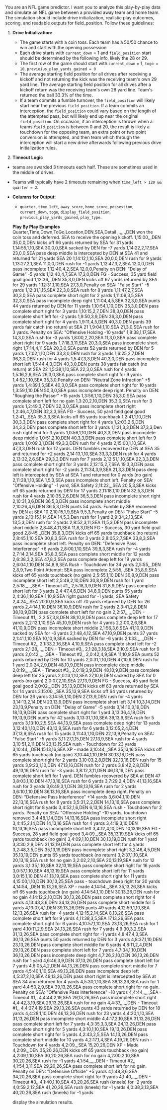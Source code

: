 You are an NFL game predictor. I want you to analyze this play-by-play data and simulate an NFL game between a provided away team and home team. The simulation should include drive initialization, realistic play outcomes, scoring, and readable outputs for field_position. Follow these guidelines:

1. **Drive Initialization:**
   - The game starts with a coin toss. Each team has a 50/50 chance to win and start with the opening possession
   - Each drive starts with `current_down` = 1 and `field_position` start should be determined by the following info, likely the 28 or 29.
   - The first row of the game should start with `current_down` = 1, `togo = 10`, `previoius_play_yards_gained = 0`
   - The average starting field position for all drives after receiving a kickoff and not returning the kick was the receiving team's own 29 yard line. The average starting field position for all drives after a kickoff return was the receiving team's own 28 yard line. Team's returned the ball 33.3% of the time.
   - If a team commits a fumble turnover, the `field_position` will likely start near the previous `field_position`. If a team commits an interception, the `field_position` could vary based on the length of the attempted pass, but will likely end up near the original `field_position`. On occasion, if an interception is thrown when a teams `field_position` is between 0 and 20, the result is likely a touchdown for the opposing team, an extra point or two point conversion is attempted, and then team which through the interception will start a new drive afterwards following previous drive initialization rules.

2. **Timeout Logic**
  - teams are awarded 3 timeouts each half. These are sometimes used in the middle of drives.
  - Teams will typically have 2 timeouts remaining when `time_left > 120 && quarter = 2`.
    
    
    
    <!-- - If a team has the ball in this scenario, they are likely to call more passing plays than running plays.
    - Teams in `field_position > 50` will follow these rules
      - Use timeouts to stop the clock from running out before the end of the half so they can score points.
    
  - Teams will typically have 2 timeouts remaining when `time_left > 240 && quarter = 4`, however, each team will use. -->

3. **Base Play Outcome:**
  - Drive Data for the league can be found here: https://stathead.com/football/drive_finder.cgi and used as reference to help determine how often a particular outcome of drive should happen.
  - Drive logs can be supplied for each team to help determine a more realistic approach, but may not always be provided.

  - Time spent per play can vary by team and by scenario.  This site can be used for average time cost per play by team https://www.teamrankings.com/nfl/stat/seconds-per-play
    - Teams that are winning with `time_left < 360` and `quarter = 4` will take more time (closer to 35 seconds per play)
    - Teams that are losing with `time_left < 360` and `quarter = 4` will take less time (closer to 25 seconds per play)
    - Extra points and 2pt conversions should not affect `time_left`

  - Teams will try to stay balanced (50/50 split) between pass plays and running plays, but this isn't always the case.
  - If a team is on `current_down = 3` and the `togo` is 5 or greater, they will likely attempt a pass instead of run.
  - Teams will pass the ball more often when `time_left < 120` and `quarter = 2`
  - Teams that are winning with `time_left < 360` and `quarter = 4` will run the ball more often and tend to only throw the ball in `current_down = 3` and `togo > 5`
  - Teams which are losing tend to throw the ball more:
    - If a team is losing by 8 points or less, `time_left < 180`, and `quarter = 4`, a team will almost exclusively pass instead of run.
    - If a team is losing by 9 points or more, `time_left < 360`, and `quarter = 4`, a team will almost exclusively pass instead of run.

  - If `time_left > 10`, `quarter = 2`, and `field_position > 60` the team with the ball will not run or pass and instead will attempt a field goal.
  - If `time_left > 10`, `quarter = 4`, and `field_position > 60`:
    - If the team with the ball is losing by 3 points or less, they will attempt a field goal.
    - If the team with the ball is losing by more than 3 points, they will attempt a pass regardless of field position and the yards gained will be enough to get to 100 or greater. The further the `field_position` is from 100, the longer the pass attempt and the less likely it is to produce any yards.
      - `field_position < 60` likely of completion = 5%,
      - `field_position between 61 and 70` 7%
      - `field_position between 71 and 80` 10%
      - `field_position between 81 and 90` 30%
      - `field_position between 90 and 100` 50%
    - In the previous scenarios and probabilities if successful yards gained updates to 100. Ex. if `field_position = 65`, the pass attempt has 5% chance to succeed. If there is success, `field_position = 100` and the team scores a touchdown. An extra point or two point conversion will always be attempted after regardless of `time_left` in both `quarter = 2` and `quarter = 4`. If `quarter = 4` and the team is down more than 1 point, they will go for 2pt conversion.

  - Team Data is available at: https://www.teamrankings.com/nfl/stats/ to assist in prediction between pass/run balance. Keep in mind though the scenarios above though as teams will pass/run more in those specific scenarios and break from tendencies. Stats such as "Plays per game", "First Downs per game", "Rushing Attempts per game", "yards per rush attempt", similar stats for passing, "scoring defense", "opponent yards per play", etc can be used from this site to help determine rush, pass, and other attempt tendencies and their expected yards gained/lost

  - if drive or play by play data can not be found, the following probabilities can be used to assess if a play should gain, lose, or maintain the same yards.
   - Positive Yards: 70%
   - Zero Yards: 20%
   - Negative Yards: 10%.

4. **Scoring:**
   - Touchdowns occur when `field_position >= 100` (6 points).
   - Extra points are successful 96.2% of the time.
   - If a team has scored a touchdown when `quarter = 4`, they may choose to go for two points instead an extra point. This article explains some analytics on when to go for two instead of kicking an extra point: https://fivethirtyeight.com/features/when-to-go-for-2-for-real/
   - Field goals are attempted generally inside of 60 yards. This means 110 (counting the 10 yards for the endzone) - `Field_Position` >= 60. Occasionally, teams will attempt longer kicks between 60 and 63 yards, but only certain kickers can do that.
   - Accuracy or success rates vary based on the length of kick and kicker. This site can be used to check individual players or aggregate a general league success rate from a particular distance range. https://www.nfl.com/stats/player-stats/category/field-goals/2022/REG/all/kickingfglong/DESC?aftercursor=AAAAGQAAABZASwAAAAAAADFleUp6WldGeVkyaEJablJsY2lJNld5STFOQ0lzSWpNeU1EQTFNRFE1TFRSbE16Y3ROVFUwTWkweVltTXhMVEV5TmpSalpXVXpPVFU1WkNJc0lqSXdNaklpWFgwPQ==
   - If a kicker's specific stats can be found, it may make the most sense to use those vs the league average.
   - If a field goal (not an extra point) is missed, the other team takes over possession, gains 7 yards of `field_position`, and starts at `current_down = 1`.
   - If the offense is tackled in their own endzone (`field_position <=0`), a saftey is scored by the opposing team. In this scenairo, the opposing team gets 2pts, and they get the ball starting their next drive at their own 35 yard line.

4. **Fourth Down Decisions:**
   - Teams will punt in most 4th down scenarios unless:
    - In a late-game risk scenario (e.g., `quarter = 4` and `time_left ≤ 300`) a team will likely go for it on 4th down regardless if they are losing and there is not enough time left to get the ball back and score. If a team is in the lead, they will punt the ball away almost every time on 4th down regardless of the yards togo.
    - `field_position` is between 50 and 60 and the `togo` is ≤ 3 yards. In this type of scenario, teams may try to make the yards to gain since punting may yield the same net field position. Team's punt in this scenario 50% of the time. If a team goes for it and does not make enough yards to get a first down, the opposing team starts their drive at that field_position (existing `field_position` + `previous_play_yards_gained`)

5. **Play Type:**
  - Play types should include:
   - Run: rushing attempt that doesn't result in a fumble or touchdown
   - Run - TD: rushing attempt that results in `field_position >= 100`
   - Fumble: rushing attempt or passing attempt resulting in change of possession, reminder some passes can be caught and fumbled
   - Pass - Complete: passing attempt which gains yards and doesnt result in a fumble, touchdown, or interception
   - Pass - Incomplete: passing attempt which gains 0 yards anddoesnt result in a fumble, touchdown, or interception
   - Pass - TD: passing attempt that results in `field_position >= 100`
   - Interception: passing attempt resulting in change of possession
   - Sack: passing attempt that results in loss of yards
   - Punt: when a team kicks the ball to the other team as a result of not making the `togo` yards
   - XP - Miss: extra point attempt after scoring a touchdown that fails
   - XP - Made: extra point attempt after scoring a touchdown that is successful
   - 2pt - Fail: two point attempt after scoring a touchdown that fails
   - 2pt - Success: two point attempt after scoring a touchdown that is successful
   - FG - Miss: field goal attempt which is missed
   - FG - Success: field goal attempt which is successful
   - Safety: when the offense `field_position <= 0`
   - Penalty: - play which results in loss of yards, no loss of down, no `time_left` change

5. **Field Position Display Logic:**
   - 0–49: `<Team> <Field_Position>` (e.g., `MIA 38`).
   - 50: Displayed as `50`.
   - 51–100: `<Opposing Team> <100 - Field_Position>` (e.g., `GNB 40`).
   <!-- - May need to define turnover position logic here -->

6. **Columns for Output:**
   - `quarter`, `time_left`, `away_score`, `home_score`, `possession`, `current_down`, `togo`, `display_field_position`, `previous_play_yards_gained`, `play_type`.

**Play By Play Examples**
Quarter,Time,Down,ToGo,Location,DEN,SEA,Detail
,,,,,,,DEN won the coin toss and deferred. SEA to receive the opening kickoff.
1,15:00,,,DEN 35,0,0,DEN kicks off 66 yards returned by SEA for 31 yards
1,14:55,1,10,SEA 30,0,0,SEA sacked by DEN for -7 yards
1,14:22,2,17,SEA 23,0,0,SEA pass deep middle is intercepted by DEN at SEA 41 and returned for 21 yards SEA 20
1,14:12,1,10,SEA 20,0,0,DEN rush for 9 yards
1,13:27,2,1,SEA 11,0,0,DEN rush for -1 yards
1,12:47,3,2,SEA 12,0,0,DEN pass incomplete
1,12:40,4,2,SEA 12,0,0,Penalty on DEN: "Delay of Game" -5 yards
1,12:40,4,7,SEA 17,3,0,DEN FG - Success, 35 yard field goal good
1,12:36,,,DEN 35,3,0,DEN kicks off 67 yards returned by SEA for 29 yards
1,12:31,1,10,SEA 27,3,0,Penalty on SEA: "False Start"  -5 yards
1,12:31,1,15,SEA 22,3,0,SEA rush for 8 yards
1,11:47,2,7,SEA 30,3,0,SEA pass complete short right for 2 yards
1,11:09,3,5,SEA 32,3,0,SEA pass incomplete deep right
1,11:04,4,5,SEA 32,3,0,SEA punts 44 yards returned by DEN for 11 yards
1,10:54,1,10,DEN 35,3,0,DEN pass complete short right for 3 yards
1,10:15,2,7,DEN 38,3,0,DEN pass complete short left for -2 yards
1,9:50,3,9,DEN 36,3,0,DEN pass complete short right for 4 yards
1,9:11,4,5,DEN 40,3,0,DEN punts 39 yards fair catch (no return) at SEA 21
1,9:04,1,10,SEA 21,3,0,SEA rush for 3 yards. Penalty on SEA: "Offensive Holding -10 yards"
1,8:38,1,17,SEA 14,3,0,SEA rush for -3 yards
1,8:00,2,20,SEA 11,3,0,SEA pass complete short right for 9 yards
1,7:18,3,11,SEA 20,3,0,SEA pass incomplete short right
1,7:14,4,11,SEA 20,3,0,SEA punts 52 yards returned by DEN for 5 yards
1,7:02,1,10,DEN 33,3,0,DEN rush for 3 yards
1,6:25,2,7,DEN 36,3,0,DEN rush for 4 yards
1,5:47,3,3,DEN 40,3,0,DEN pass incomplete short left
1,5:44,4,3,DEN 40,3,0,DEN punts 38 yards fair catch (no return) at SEA 22
1,5:38,1,10,SEA 22,3,0,SEA rush for 4 yards
1,5:16,2,6,SEA 26,3,0,SEA pass complete short right for 9 yards
1,4:52,1,10,SEA 35,3,0,Penalty on DEN: "Neutral Zone Infraction" +5 yards
1,4:39,1,5,SEA 40,3,0,SEA pass complete short right for 10 yards
1,3:59,1,10,DEN 50,3,0,SEA pass incomplete deep right. Penalty on DEN: "Roughing the Passer" +15 yards
1,3:56,1,10,DEN 35,3,0,SEA pass complete short left for no gain
1,3:20,2,10,DEN 35,3,0,SEA rush for 3 yards
1,2:49,3,7,DEN 32,3,0,SEA pass incomplete short right
1,2:46,4,7,DEN 32,3,3,SEA FG - Success, 50 yard field goal good
1,2:41,,,SEA 35,3,3,SEA kicks off 65 yards touchback
1,2:41,1,10,DEN 30,3,3,DEN pass complete short right for 4 yards
1,2:03,2,6,DEN 34,3,3,DEN pass complete short left for 3 yards
1,1:21,3,3,DEN 37,3,3,Den rush right end for 3 yards
1,0:56,1,10,DEN 40,3,3,DEN pass incomplete deep middle
1,0:51,2,10,DEN 40,3,3,DEN pass complete short left for 9 yards
1,0:09,3,1,DEN 49,3,3,DEN rush for 4 yards
2,15:00,1,10,SEA 47,3,3,DEN rush for 12 yards. DEN fumbles recovered by DEN at SEA 35 and returned for +2 yards
2,14:13,1,10,SEA 33,3,3,DEN rush for 4 yards
2,13:32,2,6,SEA 29,3,3,DEN rush for 7 yards
2,12:51,1,10,SEA 22,3,3,DEN pass complete short right for 3 yards
2,12:15,2,7,SEA 19,3,3,DEN pass complete short right for -2 yards
2,11:34,3,9,SEA 21,3,3,DEN pass deep left is intercepted by SEA at SEA 1 and returned for 0 yards (no gain)
2,11:28,1,10,SEA 1,5,3,SEA pass incomplete short left. Penalty on SEA: "Offensive Holding" -1 yard, SEA Safety
2,11:22,,,SEA 20,5,3,SEA kicks off 65 yards returned by DEN for 17 yards
2,11:18,1,10,DEN 32,5,3,DEN rush for 4 yards
2,10:35,2,6,DEN 36,5,3,DEN pass incomplete short right
2,10:31,3,6,DEN 36,5,3,DEN pass incomplete short middle
2,10:26,4,6,DEN 36,5,3,DEN punts 54 yards. Fumble by SEA recovered by DEN at SEA 10
2,10:15,1,9,SEA 9,5,3,Penalty on DEN: "False Start" -5 yards
2,10:15,1,14,SEA 14,5,3,Den rush for 1 yard
2,9:34,2,13,SEA 13,5,3,DEN rush for 2 yards
2,8:52,3,11,SEA 11,5,3,DEN pass incomplete short middle
2,8:48,4,11,SEA 11,8,3,DEN FG - Success, 30 yard field goal good
2,8:45,,,DEN 35,8,3,DEN kicks off 65 yards touchback (no return)
2,8:45,1,10,SEA 30,8,3,SEA rush for 3 yards
2,8:05,2,7,SEA 33,8,3,SEA pass incomplete short left. Penalty on DEN: "Defensive Pass Interference" +6 yards
2,8:00,1,10,SEA 39,8,3,SEA rush for -4 yards
2,7:14,2,14,SEA 35,8,3,SEA pass complete short middle for 12 yards
2,6:38,3,2,SEA 47,8,3,SEA pass complete deep left for 19 yards
2,6:04,1,10,DEN 34,8,9,SEA Rush - Touchdown for 34 yards
2,5:55,,,DEN 2,8,9,Two Point Attempt: SEA pass incomplete
2,5:55,,,SEA 35,8,9,SEA kicks off 65 yards touchback (no gain)
2,5:55,1,10,DEN 30,8,9,DEN pass incomplete short left
2,5:49,2,10,DEN 30,8,9,DEN rush for 1 yard
2,5:18,,,,,,SEA - Timeout #1,,
2,5:18,3,9,DEN 31,8,9,DEN pass complete short left for 3 yards
2,4:47,4,6,DEN 34,8,9,DEN punts 65 yards
2,4:36,1,10,SEA 1,10,9,SEA right guard for -1 yards, SEA Safety
2,4:24,,,SEA 20,10,9,SEA kicks off 70 yards returned by DEN for 26 yards
2,4:14,1,10,DEN 36,10,9,DEN rush for 2 yards
2,3:41,2,8,DEN 38,10,9,DEN pass complete short left for no gain
2,2:57,,,,,,DEN - Timeout #1,,
2,2:57,3,8,DEN 38,10,9,DEN pass complete deep left for 17 yards
2,2:12,1,10,SEA 45,10,9,DEN rush for 4 yards
2,2:00,2,6,SEA 41,10,9,DEN pass incomplete short middle
2,1:56,3,6,SEA 41,10,9,DEN sacked by SEA for -6 yards
2,1:48,4,12,SEA 47,10,9,DEN punts 37 yards
2,1:41,1,10,SEA 10,10,9,SEA sacked by DEN for -6 yards
2,1:33,,,,,,DEN - Timeout #2,,
2,1:33,2,16,SEA 4,10,9,SEA pass complete short left for -2 yards
2,1:28,,,,,,DEN - Timeout #3,,
2,1:28,3,18,SEA 2,10,9,SEA rush for 9 yards
2,0:42,,,,,,SEA - Timeout #2,,
2,0:42,4,9,SEA 11,10,9,SEA punts 52 yards returned by DEN for 10 yards
2,0:31,1,10,DEN 47,10,9,DEN rush for 1 yard
2,0:24,2,9,DEN 48,10,9,DEN pass incomplete deep middle
2,0:19,,,,,,SEA - Timeout #3,,
2,0:19,3,9,DEN 48,10,9,DEN pass complete deep left for 25 yards
2,0:13,1,10,SEA 27,10,9,DEN sacked by SEA for 0 yards (no gain)
2,0:07,2,10,SEA 27,13,9,DEN FG - Success, 45 yard field goal good
2,0:02,,,DEN 35,13,9,DEN kicks off 63 yards returned by SEA for 14 yards
3,15:00,,,SEA 35,13,9,SEA kicks off 64 yards returned by DEN for 26 yards
3,14:55,1,10,DEN 27,13,9,DEN rush for -4 yards
3,14:13,2,14,DEN 23,13,9,DEN pass incomplete short left
3,14:10,3,14,DEN 23,13,9,Penalty on DEN: "Delay of Game" -5 yards
3,14:10,3,19,DEN 18,13,9,DEN pass complete short right for 1 yard
3,13:36,4,18,DEN 19,13,9,DEN punts for 42 yards
3,13:31,1,10,SEA 39,13,9,SEA rush for 5 yards
3,13:10,2,5,SEA 44,13,9,SEA pass complete deep right for 13 yards
3,12:40,1,10,DEN 43,13,9,SEA rush for 6 yards
3,12:05,2,4,DEN 37,13,9,SEA rush for 15 yards
3,11:43,1,10,DEN 22,13,9,Penalty on SEA: "False Start" -5 yards
3,11:27,1,15,DEN 27,13,9,SEA rush for 4 yards
3,10:51,2,11,DEN 23,13,15,SEA rush - Touchdown for 23 yards
3,10:44,,,DEN 15,13,16,SEA XP - made
3,10:44,,,SEA 35,13,16,SEA kicks off 65 yards touchback (no gain)
3,10:44,1,10,DEN 30,13,16,DEN pass complete short right for 2 yards
3,10:03,2,8,DEN 32,13,16,DEN rush for 15 yards
3,9:23,1,10,DEN 47,13,16,DEN rush for 2 yards
3,8:42,2,8,DEN 49,13,16,DEN rush for -3 yards
3,8:12,3,11,DEN 46,13,16,DEN pass complete short left for 1 yard. DEN fumbles recovered by SEA at DEN 47
3,8:03,1,10,DEN 47,13,16,SEA rush for 6 yards
3,7:29,2,4,DEN 41,13,16,SEA rush for 3 yards
3,6:49,3,1,DEN 38,13,16,SEA rush for 2 yards
3,6:10,1,10,DEN 36,13,16,SEA pass incomplete deep right. Penalty on DEN: "Defensive Pass Interference" +14 yards
3,6:04,1,10,DEN 22,13,16,SEA rush for 8 yards
3,5:31,2,2,DEN 14,13,16,SEA pass complete short right for 8 yards
3,4:52,1,6,DEN 6,13,16,SEA rush - Touchdown for 2 yards. Penalty on SEA: "Offensive Holding" -10 yards, touchdown removed
3,4:48,1,14,DEN 14,13,16,SEA pass incomplete short right
3,4:45,2,14,DEN 14,13,16,SEA rush for 4 yards
3,4:19,3,10,DEN 10,13,16,SEA pass incomplete short left
3,4:12,4,10,DEN 10,13,19,SEA FG - Success, 28 yard field goal good
3,4:09,,,SEA 35,13,19,SEA kicks off 65 yards touchback (no gain)
3,4:09,1,10,DEN 30,13,19,DEN rush for 1 yard
3,3:30,2,9,DEN 31,13,19,DEN pass complete short left for 4 yards
3,2:48,3,5,DEN 35,13,19,DEN pass incomplete short right
3,2:46,4,5,DEN 35,13,19,DEN punts 65 yards touchback (no return)
3,2:37,1,10,SEA 20,13,19,SEA rush for no gain
3,2:02,2,10,SEA 20,13,19,SEA rush for 12 yards
3,1:35,1,10,SEA 32,13,19,SEA pass complete short right for 16 yards
3,0:57,1,10,SEA 48,13,19,SEA pass complete short left for 11 yards
3,0:15,1,10,DEN 41,13,19,SEA pass complete short right for 11 yards
4,15:00,1,10,DEN 30,13,25,SEA pass - touchdown deep right for 30 yards
4,14:54,,,DEN 15,13,26,SEA XP - made
4,14:54,,,SEA 35,13,26,SEA kicks off 65 yards touchback (no gain)
4,14:54,1,10,DEN 30,13,26,DEN rush for no gain
4,14:12,2,10,DEN 30,13,26,DEN pass complete short right for 4 yards
4,13:43,3,6,DEN 34,13,26,DEN pass complete short middle for 5 yards
4,13:07,4,1,DEN 39,13,26,DEN punts 49 yards
4,12:59,1,10,SEA 12,13,26,SEA rush for -4 yards
4,12:15,2,14,SEA 8,13,26,SEA pass complete short left for 9 yards
4,11:38,3,5,SEA 17,13,26,SEA pass complete short right for 6 yards
4,10:57,1,10,SEA 23,13,26,SEA rush for 1 yard
4,10:11,2,9,SEA 24,13,26,SEA rush for 7 yards
4,9:30,3,2,SEA 31,13,26,SEA pass complete short right for -1 yards
4,8:47,4,3,SEA 30,13,26,SEA punts 50 yards returned by DEN for 3 yards
4,8:37,1,10,DEN 23,13,26,DEN pass complete short middle for 6 yards
4,8:11,2,4,DEN 29,13,26,DEN pass complete short left for 7 yards
4,7:34,1,10,DEN 36,13,26,DEN pass incomplete deep right
4,7:26,2,10,DEN 36,13,26,DEN rush for 1 yard
4,6:46,3,9,DEN 37,13,26,DEN pass complete short left for 7 yards
4,6:05,4,2,DEN 44,13,26,DEN pass complete short middle for 7 yards
4,5:40,1,10,SEA 49,13,26,DEN pass incomplete deep left
4,5:37,2,10,SEA 49,13,26,DEN pass short right is intercepted by SEA at SEA 34 and returned for 4 yards
4,5:30,1,10,SEA 38,13,26,SEA rush for 1 yard
4,4:50,2,9,SEA 39,13,26,SEA pass complete short right for no gain. Penalty on SEA: "Offensive Pass Interference" -10 yards
4,4:44,,,,,,SEA - Timeout #1,,
4,4:44,2,19,SEA 29,13,26,SEA pass incomplete short right
4,4:42,3,19,SEA 29,13,26,SEA rush for no gain
4,4:37,,,,,,DEN - Timeout #1,,
4,4:37,4,19,SEA 29,13,26,SEA punts 43 yards returned by DEN for 18 yards
4,4:28,1,10,DEN 46,13,26,DEN rush for 23 yards
4,4:20,1,10,SEA 31,13,26,DEN pass incomplete short middle
4,4:17,2,10,SEA 31,13,26,DEN pass complete short left for 7 yards
4,3:35,3,3,SEA 24,13,26,DEN pass complete short right for 5 yards
4,3:10,1,10,SEA 19,13,26,DEN pass complete short right for 5 yards
4,2:43,2,5,SEA 14,13,26,DEN pass complete short middle for 10 yards
4,2:17,1,4,SEA 4,19,26,DEN rush - Touchdown for 4 yards
4,2:09,,,SEA 15,20,26,DEN XP - Made
4,2:09,,,DEN 35,20,26,DEN kicks off 65 yards touchback (no gain)
4,2:09,1,10,SEA 30,20,26,SEA rush for no gain
4,2:00,2,10,SEA 30,20,26,SEA rush for -1 yards
4,1:54,,,,,,DEN - Timeout #2,,
4,1:54,3,11,SEA 29,20,26,SEA pass complete short left for no gain. Penalty on DEN: "Defensive Offside" +5 yards
4,1:48,3,6,SEA 34,20,26,SEA pass complete short right for 9 yards
4,1:40,,,,,,DEN - Timeout #3,,
4,1:40,1,10,SEA 43,20,26,SEA rush (kneels) for -2 yards
4,0:59,2,12,SEA 41,20,26,SEA rush (kneels) for -1 yards
4,0:38,3,13,SEA 40,20,26,SEA rush (kneels) for -1 yards



display the simulation results.
<!-- Provide a detailed Python implementation and display the simulation results. -->